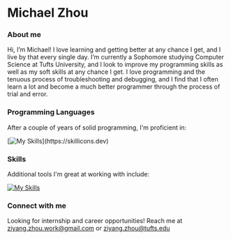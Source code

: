# Michael Zhou
### About me
Hi, I’m Michael! I love learning and getting better at any chance I get, and I live by that every single day. I’m currently a Sophomore studying Computer Science at Tufts University, and I look to improve my programming skills as well as my soft skills at any chance I get. I love programming and the tenuous process of troubleshooting and debugging, and I find that I often learn a lot and become a much better programmer through the process of trial and error.

### Programming Languages
After a couple of years of solid programming, I'm proficient in:

[![My Skills](https://skillicons.dev/icons?i=c,cs,cpp,html,js,java,py,)](https://skillicons.dev)

### Skills
Additional tools I'm great at working with include:

[![My Skills](https://skillicons.dev/icons?i=vim,latex,bash,linux,arduino,blender)](https://skillicons.dev)

### Connect with me
Looking for internship and career opportunities! Reach me at ziyang.zhou.work@gmail.com or ziyang.zhou@tufts.edu

<!---
michae-lzhou/michae-lzhou is a ✨ special ✨ repository because its `README.md` (this file) appears on your GitHub profile.
You can click the Preview link to take a look at your changes.
--->
